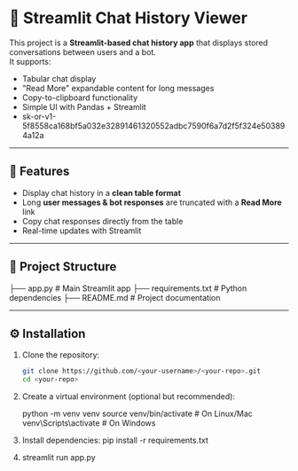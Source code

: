 # 💬 Streamlit Chat History Viewer

This project is a **Streamlit-based chat history app** that displays stored conversations between users and a bot.  
It supports:
- Tabular chat display
- "Read More" expandable content for long messages
- Copy-to-clipboard functionality
- Simple UI with Pandas + Streamlit
- 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

---

## 🚀 Features
- Display chat history in a **clean table format**
- Long **user messages & bot responses** are truncated with a **Read More** link
- Copy chat responses directly from the table
- Real-time updates with Streamlit

---

## 📂 Project Structure
├── app.py # Main Streamlit app
├── requirements.txt # Python dependencies
├── README.md # Project documentation




---

## ⚙️ Installation

1. Clone the repository:
   ```bash
   git clone https://github.com/<your-username>/<your-repo>.git
   cd <your-repo>

2. Create a virtual environment (optional but recommended):

   python -m venv venv
source venv/bin/activate   # On Linux/Mac
venv\Scripts\activate      # On Windows

3. Install dependencies:
pip install -r requirements.txt

4. streamlit run app.py


